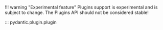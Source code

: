 !!! warning "Experimental feature"
    Plugins support is experimental and is subject to change.
    The Plugins API should not be considered stable!

::: pydantic.plugin.plugin
